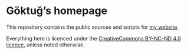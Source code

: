 # Göktuğ’s homepage

This repository contains the public sources and scripts for [my
website](https://gkayaalp.com).

Everything here is licenced under the [CreativeCommons BY-NC-ND 4.0
licence](./LICENCE_CC_BY_NC_ND_4.0.txt), unless noted otherwise.
